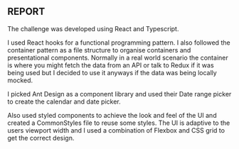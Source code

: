 ## REPORT

The challenge was developed using React and Typescript.

I used React hooks for a functional programming pattern. I also followed the container pattern as a file structure to organise containers and presentational components. Normally in a real world scenario the container is where you might fetch the data from an API or talk to Redux if it was being used but I decided to use it anyways if the data was being locally mocked.

I picked Ant Design as a component library and used their Date range picker to create the calendar and date picker.

Also used styled components to achieve the look and feel of the UI and created a CommonStyles file to reuse some styles. The UI is adaptive to the users viewport width and I used a combination of Flexbox and CSS grid to get the correct design.